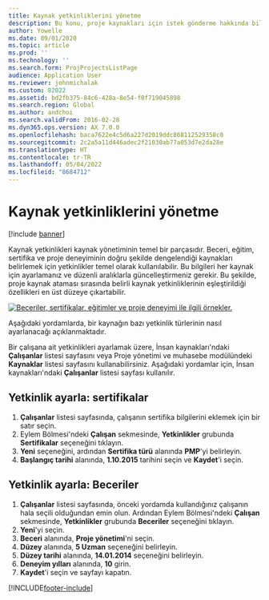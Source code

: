 ```yaml
---
title: Kaynak yetkinliklerini yönetme
description: Bu konu, proje kaynakları için istek gönderme hakkında bilgi sağlar.
author: Yowelle
ms.date: 09/01/2020
ms.topic: article
ms.prod: ''
ms.technology: ''
ms.search.form: ProjProjectsListPage
audience: Application User
ms.reviewer: johnmichalak
ms.custom: 82022
ms.assetid: bd2fb375-84c6-428a-8e54-f0f719045898
ms.search.region: Global
ms.author: andchoi
ms.search.validFrom: 2016-02-28
ms.dyn365.ops.version: AX 7.0.0
ms.openlocfilehash: baca7622e4c5d6a227d2019ddc868112529358c0
ms.sourcegitcommit: 2c2a5a11d446adec2f21030ab77a053d7e2da28e
ms.translationtype: HT
ms.contentlocale: tr-TR
ms.lasthandoff: 05/04/2022
ms.locfileid: "8684712"
---
```

# <a name="manage-resource-competencies"></a>Kaynak yetkinliklerini yönetme

[!include [banner](../includes/banner.md)]

Kaynak yetkinlikleri kaynak yönetiminin temel bir parçasıdır. Beceri, eğitim, sertifika ve proje deneyiminin doğru şekilde dengelendiği kaynakları belirlemek için yetkinlikler temel olarak kullanılabilir. Bu bilgileri her kaynak için ayarlamanız ve düzenli aralıklarla güncelleştirmeniz gerekir. Bu şekilde, proje kaynak ataması sırasında belirli kaynak yetkinliklerinin eşleştirildiği özellikleri en üst düzeye çıkartabilir.

[![Beceriler, sertifikalar, eğitimler ve proje deneyimi ile ilgili örnekler.](./media/projectresourcing06-1024x383.jpg)](./media/projectresourcing06.jpg)

Aşağıdaki yordamlarda, bir kaynağın bazı yetkinlik türlerinin nasıl ayarlanacağı açıklanmaktadır.

Bir çalışana ait yetkinlikleri ayarlamak üzere, İnsan kaynakları'ndaki **Çalışanlar** listesi sayfasını veya Proje yönetimi ve muhasebe modülündeki **Kaynaklar** listesi sayfasını kullanabilirsiniz. Aşağıdaki yordamlar için, İnsan kaynakları'ndaki **Çalışanlar** listesi sayfası kullanılır.

## <a name="set-up-competencies-certificates"></a>Yetkinlik ayarla: sertifikalar

1. **Çalışanlar** listesi sayfasında, çalışanın sertifika bilgilerini eklemek için bir satır seçin.
2. Eylem Bölmesi'ndeki **Çalışan** sekmesinde, **Yetkinlikler** grubunda **Sertifikalar** seçeneğini tıklayın.
3. **Yeni** seçeneğini, ardından **Sertifika türü** alanında **PMP**'yi belirleyin.
4. **Başlangıç tarihi** alanında, **1.10.2015** tarihini seçin ve **Kaydet**'i seçin.

## <a name="set-up-competencies-skills"></a>Yetkinlik ayarla: Beceriler

1. **Çalışanlar** listesi sayfasında, önceki yordamda kullandığınız çalışanın hala seçili olduğundan emin olun. Ardından Eylem Bölmesi'ndeki **Çalışan** sekmesinde, **Yetkinlikler** grubunda **Beceriler** seçeneğini tıklayın.
2. **Yeni**'yi seçin.
3. **Beceri** alanında, **Proje yönetimi**'ni seçin.
4. **Düzey** alanında, **5 Uzman** seçeneğini belirleyin.
5. **Düzey tarihi** alanında, **14.01.2014** seçeneğini belirleyin.
6. **Deneyim yılları** alanında, **10** girin.
7. **Kaydet**'i seçin ve sayfayı kapatın.


[!INCLUDE[footer-include](../includes/footer-banner.md)]